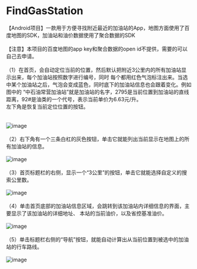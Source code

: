 # FindGasStation
【Android项目】一款用于方便寻找附近最近的加油站的App，地图方面使用了百度地图的SDK，加油站和油价数据使用了聚合数据的SDK<br>
<br>
【注意】本项目的百度地图的app key和聚合数据的open id不提供，需要的可以自己去申请。<br>
<br>
（1）在首页，会自动定位当前的位置，然后默认把附近3公里内的所有加油站显示出来，每个加油站按照数字进行编号，同时
每个都用红色气泡标注出来。当选中某个加油站之后，气泡会变成蓝色，同时底下的加油站信息也会跟着变化。例如图中的
“中石油常营加油站”就是加油站的名字，2795是当前位置到加油站的直线距离，92#是油类的一个代号，表示当前单价为6.63元/升。
<br>
左下角是恢复当前定位位置的按钮。<br>
<br>
<br>
![image](https://github.com/ZhaoYukai/FindGasStation/blob/master/%E7%A4%BA%E4%BE%8B%E5%9B%BE%E7%89%87/1.jpeg)
<br>
<br>
（2）右下角有一个三条白杠的灰色按钮，单击它就能列出当前显示在地图上的所有加油站的信息。<br>
<br>
![image](https://github.com/ZhaoYukai/FindGasStation/blob/master/%E7%A4%BA%E4%BE%8B%E5%9B%BE%E7%89%87/2.jpeg)
<br>
<br>
（3）首页标题栏的右侧，显示一个“3公里”的按钮，单击它就能选择自定义的搜索公里数。<br>
<br>
![image](https://github.com/ZhaoYukai/FindGasStation/blob/master/%E7%A4%BA%E4%BE%8B%E5%9B%BE%E7%89%87/3.jpeg)
<br>
<br>
（4）单击首页底部的加油站信息区域，会跳转到该加油站内详细信息的界面，主要显示了该加油站的详细地址、
本站的当前油价，以及省控基准油价。<br>
<br>
![image](https://github.com/ZhaoYukai/FindGasStation/blob/master/%E7%A4%BA%E4%BE%8B%E5%9B%BE%E7%89%87/4.jpeg)
<br>
<br>
（5）单击标题栏右侧的“导航”按钮，就能自动计算出从当前位置到被选中的加油站的行车路线。<br>
<br>
![image](https://github.com/ZhaoYukai/FindGasStation/blob/master/%E7%A4%BA%E4%BE%8B%E5%9B%BE%E7%89%87/5.jpeg)
<br>
